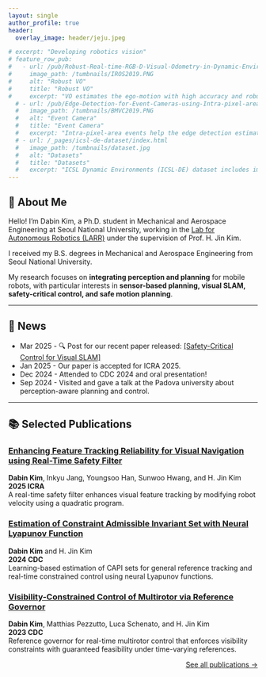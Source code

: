 ```yaml
---
layout: single
author_profile: true
header:
  overlay_image: header/jeju.jpeg

# excerpt: "Developing robotics vision"
# feature_row_pub:
#   - url: /pub/Robust-Real-time-RGB-D-Visual-Odometry-in-Dynamic-Environments-via-Rigid-Motion-Model/
#     image_path: /tumbnails/IROS2019.PNG
#     alt: "Robust VO"
#     title: "Robust VO"
#     excerpt: "VO estimates the ego-motion with high accuracy and robustly in dynamic environments."
  # - url: /pub/Edge-Detection-for-Event-Cameras-using-Intra-pixel-area-Events/
  #   image_path: /tumbnails/BMVC2019.PNG
  #   alt: "Event Camera"
  #   title: "Event Camera"
  #   excerpt: "Intra-pixel-area events help the edge detection estimate local plane fitted on time surface precisely."
  # - url: /_pages/icsl-de-dataset/index.html
  #   image_path: /tumbnails/dataset.jpg
  #   alt: "Datasets"
  #   title: "Datasets"
  #   excerpt: "ICSL Dynamic Environments (ICSL-DE) dataset includes image sequences collected in dynamic environments."
---
```


<!-- ABOUT ME -->
## 👋 About Me

Hello! I’m Dabin Kim, a Ph.D. student in Mechanical and Aerospace Engineering at Seoul National University, working in the <a href="http://larr.snu.ac.kr/" target="_blank">Lab for Autonomous Robotics (LARR)</a> under the supervision of Prof. H. Jin Kim.

I received my B.S. degrees in Mechanical and Aerospace Engineering from Seoul National University.

My research focuses on **integrating perception and planning** for mobile robots, with particular interests in **sensor-based planning, visual SLAM, safety-critical control, and safe motion planning**.

<!-- [comment]: <> (I am very grateful for the many friends, advisors and my family which support me on this journey.) -->
<!-- [comment]: <> (### developing artificial 3D perception) -->

---

<!-- NEWS -->
## 📰 News

- Mar 2025 - 🔍 Post for our recent paper released: <a href="https://dabinkim-lgom.github.io/pub/Enhancing-Feature-Tracking-Reliability-for-Visual-Navigation-using-Real-Time-Safety-Filter/" target="_blank">[Safety-Critical Control for Visual SLAM]</a>
- Jan 2025 - Our paper is accepted for ICRA 2025. 
- Dec 2024 - Attended to CDC 2024 and oral presentation! 
- Sep 2024 - Visited and gave a talk at the Padova university about perception-aware planning and control. 

---
<!-- PUBLICATIONS -->
## 📚 Selected Publications

### [Enhancing Feature Tracking Reliability for Visual Navigation using Real-Time Safety Filter](https://arxiv.org/abs/2502.01092)  
**Dabin Kim**, Inkyu Jang, Youngsoo Han, Sunwoo Hwang, and H. Jin Kim  
**2025 ICRA**  
A real-time safety filter enhances visual feature tracking by modifying robot velocity using a quadratic program.  

### [Estimation of Constraint Admissible Invariant Set with Neural Lyapunov Function](https://arxiv.org/abs/2409.19881)  
**Dabin Kim** and H. Jin Kim  
**2024 CDC**  
Learning-based estimation of CAPI sets for general reference tracking and real-time constrained control using neural Lyapunov functions.  

### [Visibility-Constrained Control of Multirotor via Reference Governor](https://arxiv.org/abs/2308.05334)  
**Dabin Kim**, Matthias Pezzutto, Luca Schenato, and H. Jin Kim  
**2023 CDC**  
Reference governor for real-time multirotor control that enforces visibility constraints with guaranteed feasibility under time-varying references.

<!-- Optionally add a button -->
<p style="text-align: right;">
  <a href="https://dabinkim-lgom.github.io/_pages/pub/index.html" class="button">See all publications →</a>
</p>
<!-- {% include feature_row id="feature_row_pub" caption="Featured Publications" %} -->

<!-- [1]: {{ base_path }}/pub/Robust-Real-time-RGB-D-Visual-Odometry-in-Dynamic-Environments-via-Rigid-Motion-Model/ "Robust Visual Odometry via Rigid Motion Model" -->
<!-- [1]: {{ base_path }}/pub/Robust-Real-time-RGB-D-Visual-Odometry-in-Dynamic-Environments-via-Rigid-Motion-Model/ "Robust Visual Odometry via Rigid Motion Model" -->
<!-- [2]: {{ base_path }}/pub/Realtime-Rigid-Motion-Segmentation-using-Grid-based-Optical-Flow/ "Rigid Motion Segmentation" -->
<!-- [3]: {{ base_path }}/pub/Edge-Detection-for-Event-Cameras-using-Intra-pixel-area-Events/ "Edge Detection for Event Cameras" -->
<!-- [4]: {{ base_path }}/pub/Exposure-Correction-and-Image-Blending-for-Planar-Panorama-Stitching/ "Panorama Stitching" -->

